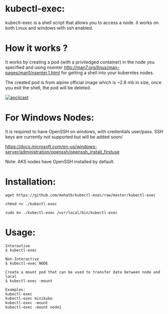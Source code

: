 # kubectl-exec:
kubectl-exec is a shell script that allows you to access a node. it works on both Linux and windows with ssh enabled.

# How it works ?

It works by creating a pod (with a priviledged container) in the node you specified and using nsenter http://man7.org/linux/man-pages/man1/nsenter.1.html for getting a shell into your kuberntes nodes.

The created pod is from alpine official image which is ~2.6 mb in size, once you exit the shell, the pod will be deleted.

[![asciicast](https://asciinema.org/a/AtiTZTs319wNFa8yYYMFbcSSd.svg)](https://asciinema.org/a/AtiTZTs319wNFa8yYYMFbcSSd)

# For Windows Nodes:

It is required to have OpenSSH on windows, with credentials user/pass. SSH keys are currently not supported but will be added soon/

https://docs.microsoft.com/en-us/windows-server/administration/openssh/openssh_install_firstuse

Note: AKS nodes have OpenSSH installed by default.


# Installation:
```
wget https://github.com/mohatb/kubectl-exec/raw/master/kubectl-exec

chmod +x ./kubectl-exec

sudo mv ./kubectl-exec /usr/local/bin/kubectl-exec
```

# Usage:
```
Interavtive
$ kubectl-exec
 
Non-Interactive
$ kubectl-exec NODE
 
Create a mount pod that can be used to transfer data between node and local
$ kubectl-exec -mount
 
Examples:
kubectl-exec
kubectl-exec minikube
kubectl-exec -mount
kubectl-exec -mount node1
```
